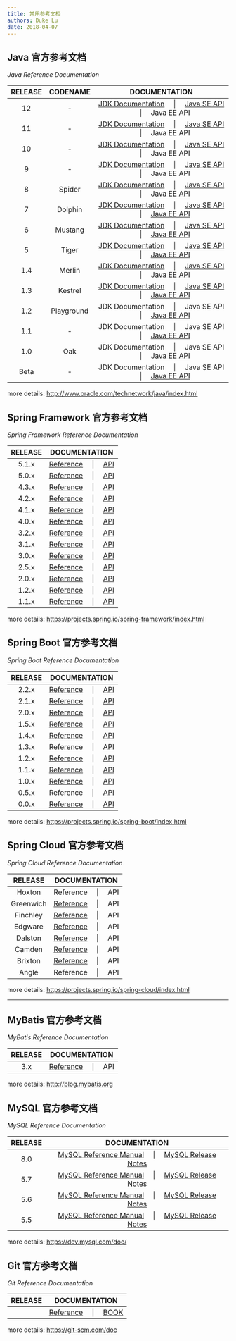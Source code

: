 ```yaml
---
title: 常用参考文档
authors: Duke Lu
date: 2018-04-07
---
```


## Java 官方参考文档
*Java Reference Documentation*

| RELEASE | CODENAME | DOCUMENTATION |
| :-: | :-: | :-: |
| 12 | - | [JDK Documentation](https://docs.oracle.com/javase/12/) &emsp;&#124;&emsp; [Java SE API](https://docs.oracle.com/en/java/javase/12/docs/api/) &emsp;&#124;&emsp; Java EE API |
| 11 | - | [JDK Documentation](https://docs.oracle.com/javase/11/) &emsp;&#124;&emsp; [Java SE API](https://docs.oracle.com/en/java/javase/11/docs/api/) &emsp;&#124;&emsp; Java EE API |
| 10 | - | [JDK Documentation](https://docs.oracle.com/javase/10/) &emsp;&#124;&emsp; [Java SE API](https://docs.oracle.com/javase/10/docs/api/) &emsp;&#124;&emsp; Java EE API |
| 9 | - | [JDK Documentation](https://docs.oracle.com/javase/9/) &emsp;&#124;&emsp; [Java SE API](https://docs.oracle.com/javase/9/docs/api/) &emsp;&#124;&emsp; Java EE API |
| 8 | Spider | [JDK Documentation](https://docs.oracle.com/javase/8/) &emsp;&#124;&emsp; [Java SE API](https://docs.oracle.com/javase/8/docs/api/) &emsp;&#124;&emsp; [Java EE API](https://javaee.github.io/javaee-spec/javadocs/) |
| 7 | Dolphin | [JDK Documentation](https://docs.oracle.com/javase/7/docs/) &emsp;&#124;&emsp; [Java SE API](https://docs.oracle.com/javase/7/docs/api/) &emsp;&#124;&emsp; [Java EE API](https://docs.oracle.com/javaee/7/api/) |
| 6 | Mustang | [JDK Documentation](https://docs.oracle.com/javase/6/docs/) &emsp;&#124;&emsp; [Java SE API](https://docs.oracle.com/javase/6/docs/api/) &emsp;&#124;&emsp; [Java EE API](https://docs.oracle.com/javaee/6/api/) |
| 5 | Tiger | [JDK Documentation](https://docs.oracle.com/javase/5/docs/) &emsp;&#124;&emsp; [Java SE API](https://docs.oracle.com/javase/5/docs/api/) &emsp;&#124;&emsp; [Java EE API](https://docs.oracle.com/javaee/5/api/) |
| 1.4 | Merlin | [JDK Documentation](https://docs.oracle.com/javase/1.4/docs/) &emsp;&#124;&emsp; [Java SE API](https://docs.oracle.com/javase/1.4/docs/api/) &emsp;&#124;&emsp; [Java EE API](https://docs.oracle.com/javaee/1.4/api/) |
| 1.3 | Kestrel | [JDK Documentation](https://docs.oracle.com/javase/1.3/docs/) &emsp;&#124;&emsp; [Java SE API](https://docs.oracle.com/javase/1.3/docs/api/) &emsp;&#124;&emsp; [Java EE API](https://docs.oracle.com/javaee/1.3/api/) |
| 1.2 | Playground | JDK Documentation &emsp;&#124;&emsp; Java SE API &emsp;&#124;&emsp; [Java EE API](https://docs.oracle.com/javaee/1.2/api/) |
| 1.1 | - | JDK Documentation &emsp;&#124;&emsp; Java SE API &emsp;&#124;&emsp; [Java EE API](https://docs.oracle.com/javaee/1.2/api/) |
| 1.0 | Oak | JDK Documentation &emsp;&#124;&emsp; Java SE API &emsp;&#124;&emsp; [Java EE API](https://docs.oracle.com/javaee/1.2/api/) |
| Beta | - | JDK Documentation &emsp;&#124;&emsp; Java SE API &emsp;&#124;&emsp; [Java EE API](https://docs.oracle.com/javaee/1.2/api/) |

more details: http://www.oracle.com/technetwork/java/index.html

<!--truncate--> 

## Spring Framework 官方参考文档
*Spring Framework Reference Documentation*

| RELEASE | DOCUMENTATION |
| :-: | :-: |
| 5.1.x | [Reference](https://docs.spring.io/spring-framework/docs/5.1.x/spring-framework-reference/) &emsp;&#124;&emsp; [API](https://docs.spring.io/spring-framework/docs/5.1.x/javadoc-api/) |
| 5.0.x | [Reference](https://docs.spring.io/spring-framework/docs/5.0.x/spring-framework-reference/) &emsp;&#124;&emsp; [API](https://docs.spring.io/spring-framework/docs/5.0.x/javadoc-api/) |
| 4.3.x | [Reference](https://docs.spring.io/spring-framework/docs/4.3.x/spring-framework-reference/html/) &emsp;&#124;&emsp; [API](https://docs.spring.io/spring-framework/docs/4.3.x/javadoc-api/) |
| 4.2.x | [Reference](https://docs.spring.io/spring-framework/docs/4.2.x/spring-framework-reference/html/) &emsp;&#124;&emsp; [API](https://docs.spring.io/spring-framework/docs/4.2.x/javadoc-api/) |
| 4.1.x | [Reference](https://docs.spring.io/spring-framework/docs/4.1.x/spring-framework-reference/html/) &emsp;&#124;&emsp; [API](https://docs.spring.io/spring-framework/docs/4.1.x/javadoc-api/) |
| 4.0.x | [Reference](https://docs.spring.io/spring-framework/docs/4.0.x/spring-framework-reference/html/) &emsp;&#124;&emsp; [API](https://docs.spring.io/spring-framework/docs/4.0.x/javadoc-api/) |
| 3.2.x | [Reference](https://docs.spring.io/spring-framework/docs/3.2.x/spring-framework-reference/html/) &emsp;&#124;&emsp; [API](https://docs.spring.io/spring-framework/docs/3.2.x/javadoc-api/) |
| 3.1.x | [Reference](https://docs.spring.io/spring-framework/docs/3.1.x/spring-framework-reference/html/) &emsp;&#124;&emsp; [API](https://docs.spring.io/spring-framework/docs/3.1.x/javadoc-api/) |
| 3.0.x | [Reference](https://docs.spring.io/spring-framework/docs/3.0.x/reference/) &emsp;&#124;&emsp; [API](https://docs.spring.io/spring-framework/docs/3.0.x/javadoc-api/) |
| 2.5.x | [Reference](https://docs.spring.io/spring-framework/docs/2.5.x/reference/) &emsp;&#124;&emsp; [API](https://docs.spring.io/spring-framework/docs/2.5.x/javadoc-api/) |
| 2.0.x | [Reference](https://docs.spring.io/spring-framework/docs/2.0.x/reference/) &emsp;&#124;&emsp; [API](https://docs.spring.io/spring-framework/docs/2.0.x/api/) |
| 1.2.x | [Reference](https://docs.spring.io/spring-framework/docs/1.2.x/reference/) &emsp;&#124;&emsp; [API](https://docs.spring.io/spring-framework/docs/1.2.x/javadoc-api/) |
| 1.1.x | [Reference](https://docs.spring.io/spring-framework/docs/1.1.x/reference/) &emsp;&#124;&emsp; [API](https://docs.spring.io/spring-framework/docs/1.1.x/javadoc-api/) |

more details: https://projects.spring.io/spring-framework/index.html

## Spring Boot 官方参考文档
*Spring Boot Reference Documentation*

| RELEASE | DOCUMENTATION |
| :-: | :-: |
| 2.2.x | [Reference](https://docs.spring.io/spring-boot/docs/2.2.x/reference/html/) &emsp;&#124;&emsp; [API](https://docs.spring.io/spring-boot/docs/2.2.x/api/) |
| 2.1.x | [Reference](https://docs.spring.io/spring-boot/docs/2.1.x/reference/html/) &emsp;&#124;&emsp; [API](https://docs.spring.io/spring-boot/docs/2.1.x/api/) |
| 2.0.x | [Reference](https://docs.spring.io/spring-boot/docs/2.0.x/reference/html/) &emsp;&#124;&emsp; [API](https://docs.spring.io/spring-boot/docs/2.0.x/api/) |
| 1.5.x | [Reference](https://docs.spring.io/spring-boot/docs/1.5.x/reference/html/) &emsp;&#124;&emsp; [API](https://docs.spring.io/spring-boot/docs/1.5.x/api/) |
| 1.4.x | [Reference](https://docs.spring.io/spring-boot/docs/1.4.x/reference/html/) &emsp;&#124;&emsp; [API](https://docs.spring.io/spring-boot/docs/1.4.x/api/) |
| 1.3.x | [Reference](https://docs.spring.io/spring-boot/docs/1.3.x/reference/html/) &emsp;&#124;&emsp; [API](https://docs.spring.io/spring-boot/docs/1.3.x/api/) |
| 1.2.x | [Reference](https://docs.spring.io/spring-boot/docs/1.2.x/reference/html/) &emsp;&#124;&emsp; [API](https://docs.spring.io/spring-boot/docs/1.2.x/api/) |
| 1.1.x | [Reference](https://docs.spring.io/spring-boot/docs/1.1.x/reference/html/) &emsp;&#124;&emsp; [API](https://docs.spring.io/spring-boot/docs/1.1.x/api/) |
| 1.0.x | [Reference](https://docs.spring.io/spring-boot/docs/1.0.x/reference/html/) &emsp;&#124;&emsp; [API](https://docs.spring.io/spring-boot/docs/1.0.x/api/) |
| 0.5.x | Reference &emsp;&#124;&emsp; [API](https://docs.spring.io/spring-boot/docs/0.5.x/api/) |
| 0.0.x | [Reference](https://docs.spring.io/spring-boot/docs/0.0.x/reference/html/) &emsp;&#124;&emsp; [API](https://docs.spring.io/spring-boot/docs/0.0.x/api/) |

more details: https://projects.spring.io/spring-boot/index.html

## Spring Cloud 官方参考文档
*Spring Cloud Reference Documentation*

| RELEASE | DOCUMENTATION |
| :-: | :-: |
| Hoxton | Reference &emsp;&#124;&emsp; API |
| Greenwich | [Reference](https://cloud.spring.io/spring-cloud-static/Greenwich.SR2/multi/multi_spring-cloud.html) &emsp;&#124;&emsp; API |
| Finchley | [Reference](http://cloud.spring.io/spring-cloud-static/Finchley.SR4/multi/multi_spring-cloud.html) &emsp;&#124;&emsp; API |
| Edgware | [Reference](http://cloud.spring.io/spring-cloud-static/Edgware.SR6/multi/multi_spring-cloud.html) &emsp;&#124;&emsp; API |
| Dalston | [Reference](http://cloud.spring.io/spring-cloud-static/Dalston.SR5/multi/multi_spring-cloud.html) &emsp;&#124;&emsp; API |
| Camden | [Reference](http://cloud.spring.io/spring-cloud-static/Camden.SR7/) &emsp;&#124;&emsp; API |
| Brixton | [Reference](http://cloud.spring.io/spring-cloud-static/Brixton.SR7/) &emsp;&#124;&emsp; API |
| Angle | Reference &emsp;&#124;&emsp; API |

more details: https://projects.spring.io/spring-cloud/index.html

- - -

## MyBatis 官方参考文档
*MyBatis Reference Documentation*

|RELEASE | DOCUMENTATION |
| :-: | :-: |
| 3.x | [Reference](http://www.mybatis.org/mybatis-3/) &emsp;&#124;&emsp; API |

more details: http://blog.mybatis.org

## MySQL 官方参考文档
*MySQL Reference Documentation*

| RELEASE | DOCUMENTATION |
| :-: | :-: |
| 8.0 | [MySQL Reference Manual](https://dev.mysql.com/doc/refman/8.0/en/) &emsp;&#124;&emsp; [MySQL Release Notes](https://dev.mysql.com/doc/relnotes/mysql/8.0/en/) |
| 5.7 | [MySQL Reference Manual](https://dev.mysql.com/doc/refman/5.7/en/) &emsp;&#124;&emsp; [MySQL Release Notes](https://dev.mysql.com/doc/relnotes/mysql/8.0/en/) |
| 5.6 | [MySQL Reference Manual](https://dev.mysql.com/doc/refman/5.6/en/) &emsp;&#124;&emsp; [MySQL Release Notes](https://dev.mysql.com/doc/relnotes/mysql/5.6/en/) |
| 5.5 | [MySQL Reference Manual](https://dev.mysql.com/doc/refman/5.5/en/) &emsp;&#124;&emsp; [MySQL Release Notes](https://dev.mysql.com/doc/relnotes/mysql/5.5/en/) |

more details: https://dev.mysql.com/doc/

## Git 官方参考文档
*Git Reference Documentation*

| RELEASE | DOCUMENTATION |
| :-: | :-: |
|  | [Reference](https://git-scm.com/docs) &emsp;&#124;&emsp; [BOOK](https://git-scm.com/book/zh/v2) |

more details: https://git-scm.com/doc


